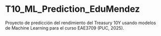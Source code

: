 # T10_ML_Prediction_EduMendez
Proyecto de predicción del rendimiento del Treasury 10Y usando modelos de Machine Learning para el curso EAE3709 (PUC, 2025).

